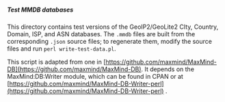 <!--
 - Copyright (C) Internet Systems Consortium, Inc. ("ISC")
 -
 - This Source Code Form is subject to the terms of the Mozilla Public
 - License, v. 2.0. If a copy of the MPL was not distributed with this
 - file, You can obtain one at http://mozilla.org/MPL/2.0/.
 -
 - See the COPYRIGHT file distributed with this work for additional
 - information regarding copyright ownership.
-->
##### Test MMDB databases

This directory contains test versions of the GeoIP2/GeoLite2 CIty,
Country, Domain, ISP, and ASN databases. The `.mmdb` files are built
from the corresponding `.json` source files; to regenerate them, modify
the source files and run `perl write-test-data.pl`.

This script is adapted from one in
[https://github.com/maxmind/MaxMind-DB](https://github.com/maxmind/MaxMind-DB).
It depends on the MaxMind:DB:Writer module, which can be found in
CPAN or at
[https://github.com/maxmind/MaxMind-DB-Writer-perl](https://github.com/maxmind/MaxMind-DB-Writer-perl) .
